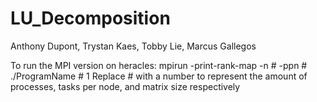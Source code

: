 # LU_Decomposition
Anthony Dupont, Trystan Kaes, Tobby Lie, Marcus Gallegos

To run the MPI version on heracles:
mpirun -print-rank-map -n # -ppn # ./ProgramName # 1
Replace # with a number to represent the amount of processes, tasks per node, and matrix size respectively
